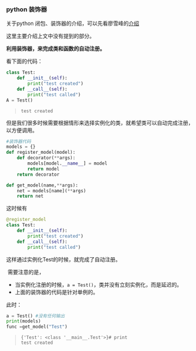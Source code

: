### python 装饰器

关于python 闭包、装饰器的介绍，可以先看廖雪峰的[介绍](https://www.liaoxuefeng.com/wiki/0014316089557264a6b348958f449949df42a6d3a2e542c000/0014318435599930270c0381a3b44db991cd6d858064ac0000)

这里主要介绍上文中没有提到的部分。

**利用装饰器，来完成类和函数的自动注册。**

看下面的代码：

```python
class Test:
    def __init__(self):
        print("test created")
    def __call__(self):
        print("test called")
A = Test()
```

>```
>test created
>```

但是我们很多时候需要根据情形来选择实例化的类，就希望类可以自动完成注册，以方便调用。

```python
#装饰器代码
models = {}
def register_model(model):
    def decorator(**args):
        models[model.__name__] = model
        return model
    return decorator

def get_model(name,**args):
    net = models[name](**args)
    return net
```

这时候有

```python
@register_model
class Test:
    def __init__(self):
        print("test created")
    def __call__(self):
        print("test called")
```

这样通过实例化Test的时候，就完成了自动注册。

​    需要注意的是，

- 当实例化注册的时候，`a = Test()`，类并没有立刻实例化，而是延迟的。
- 上面的装饰器的代码是针对单例的。

此时：

```python
a = Test() #没有任何输出
print(models)
func =get_model("Test")
```

> ```
> {'Test': <class '__main__.Test'>}# print
> test created
> ```

